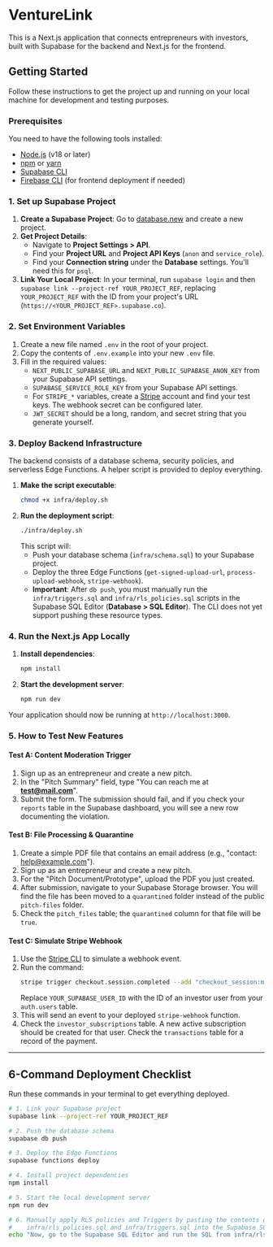 # VentureLink

This is a Next.js application that connects entrepreneurs with investors, built with Supabase for the backend and Next.js for the frontend.

## Getting Started

Follow these instructions to get the project up and running on your local machine for development and testing purposes.

### Prerequisites

You need to have the following tools installed:
- [Node.js](https://nodejs.org/) (v18 or later)
- [npm](https://www.npmjs.com/) or [yarn](https://yarnpkg.com/)
- [Supabase CLI](https://supabase.com/docs/guides/cli)
- [Firebase CLI](https://firebase.google.com/docs/cli) (for frontend deployment if needed)

### 1. Set up Supabase Project

1.  **Create a Supabase Project**: Go to [database.new](https://database.new) and create a new project.
2.  **Get Project Details**:
    *   Navigate to **Project Settings > API**.
    *   Find your **Project URL** and **Project API Keys** (`anon` and `service_role`).
    *   Find your **Connection string** under the **Database** settings. You'll need this for `psql`.
3.  **Link Your Local Project**: In your terminal, run `supabase login` and then `supabase link --project-ref YOUR_PROJECT_REF`, replacing `YOUR_PROJECT_REF` with the ID from your project's URL (`https://<YOUR_PROJECT_REF>.supabase.co`).

### 2. Set Environment Variables

1.  Create a new file named `.env` in the root of your project.
2.  Copy the contents of `.env.example` into your new `.env` file.
3.  Fill in the required values:
    *   `NEXT_PUBLIC_SUPABASE_URL` and `NEXT_PUBLIC_SUPABASE_ANON_KEY` from your Supabase API settings.
    *   `SUPABASE_SERVICE_ROLE_KEY` from your Supabase API settings.
    *   For `STRIPE_*` variables, create a [Stripe](https://stripe.com/) account and find your test keys. The webhook secret can be configured later.
    *   `JWT_SECRET` should be a long, random, and secret string that you generate yourself.

### 3. Deploy Backend Infrastructure

The backend consists of a database schema, security policies, and serverless Edge Functions. A helper script is provided to deploy everything.

1.  **Make the script executable**:
    ```bash
    chmod +x infra/deploy.sh
    ```
2.  **Run the deployment script**:
    ```bash
    ./infra/deploy.sh
    ```
    This script will:
    *   Push your database schema (`infra/schema.sql`) to your Supabase project.
    *   Deploy the three Edge Functions (`get-signed-upload-url`, `process-upload-webhook`, `stripe-webhook`).
    *   **Important**: After `db push`, you must manually run the `infra/triggers.sql` and `infra/rls_policies.sql` scripts in the Supabase SQL Editor (**Database > SQL Editor**). The CLI does not yet support pushing these resource types.

### 4. Run the Next.js App Locally

1.  **Install dependencies**:
    ```bash
    npm install
    ```
2.  **Start the development server**:
    ```bash
    npm run dev
    ```
Your application should now be running at `http://localhost:3000`.

### 5. How to Test New Features

#### Test A: Content Moderation Trigger
1.  Sign up as an entrepreneur and create a new pitch.
2.  In the "Pitch Summary" field, type "You can reach me at **test@mail.com**".
3.  Submit the form. The submission should fail, and if you check your `reports` table in the Supabase dashboard, you will see a new row documenting the violation.

#### Test B: File Processing & Quarantine
1.  Create a simple PDF file that contains an email address (e.g., "contact: help@example.com").
2.  Sign up as an entrepreneur and create a new pitch.
3.  For the "Pitch Document/Prototype", upload the PDF you just created.
4.  After submission, navigate to your Supabase Storage browser. You will find the file has been moved to a `quarantined` folder instead of the public `pitch-files` folder.
5.  Check the `pitch_files` table; the `quarantined` column for that file will be `true`.

#### Test C: Simulate Stripe Webhook
1.  Use the [Stripe CLI](httpss://stripe.com/docs/stripe-cli) to simulate a webhook event.
2.  Run the command:
    ```bash
    stripe trigger checkout.session.completed --add "checkout_session:metadata[user_id]=YOUR_SUPABASE_USER_ID"
    ```
    Replace `YOUR_SUPABASE_USER_ID` with the ID of an investor user from your `auth.users` table.
3.  This will send an event to your deployed `stripe-webhook` function.
4.  Check the `investor_subscriptions` table. A new active subscription should be created for that user. Check the `transactions` table for a record of the payment.

---

## 6-Command Deployment Checklist

Run these commands in your terminal to get everything deployed.

```bash
# 1. Link your Supabase project
supabase link --project-ref YOUR_PROJECT_REF

# 2. Push the database schema
supabase db push

# 3. Deploy the Edge Functions
supabase functions deploy

# 4. Install project dependencies
npm install

# 5. Start the local development server
npm run dev

# 6. Manually apply RLS policies and Triggers by pasting the contents of 
#    infra/rls_policies.sql and infra/triggers.sql into the Supabase SQL Editor.
echo "Now, go to the Supabase SQL Editor and run the SQL from infra/rls_policies.sql and infra/triggers.sql"
```
